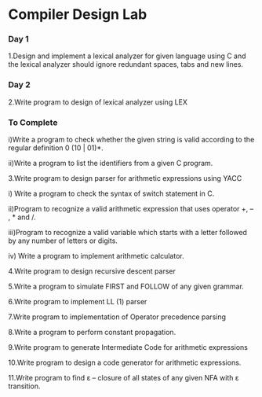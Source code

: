 # Compiler Design Lab

### Day 1
1.Design and implement a lexical analyzer for given language using C and the lexical analyzer should ignore redundant spaces, tabs and new lines.

### Day 2
2.Write program to design of lexical analyzer using LEX

### To Complete
i)Write a program to check whether the given string is valid according to the regular definition    0 (10 | 01)*.

ii)Write a program to list the identifiers from a given C program.

3.Write program to design parser for arithmetic expressions using YACC

i) Write a program to check the syntax of switch statement in C.

ii)Program to recognize a valid arithmetic expression that uses operator +, – , * and /.

iii)Program to recognize a valid variable which starts with a letter followed by any   number of letters or digits.

iv) Write a program to implement arithmetic calculator.

4.Write program to design recursive descent parser

5.Write a program to simulate FIRST and FOLLOW of any given grammar.

6.Write program to implement LL (1) parser

7.Write program to implementation of Operator precedence parsing 

8.Write a program to perform constant propagation.

9.Write program to generate Intermediate Code for arithmetic expressions

10.Write program to design a code generator for arithmetic expressions.

11.Write program to find ε – closure of all states of any given NFA with ε transition.
